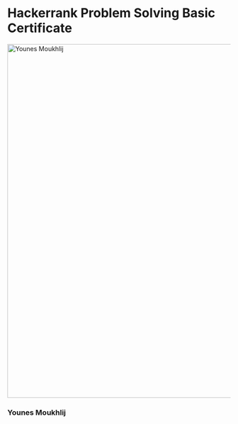 # Hackerrank Problem Solving Basic Certificate

<img width="797" alt="Younes Moukhlij" src="https://github.com/user-attachments/assets/e14fe465-f97b-4042-87e0-093ff2078410">

### Younes Moukhlij

